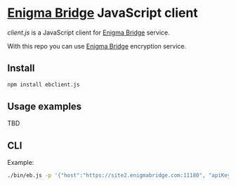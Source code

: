 # [Enigma Bridge] JavaScript client

*client.js* is a JavaScript client for [Enigma Bridge] service.

With this repo you can use [Enigma Bridge] encryption service.

## Install
```sh
npm install ebclient.js
```

## Usage examples
TBD

## CLI
Example:

```sh
./bin/eb.js -p '{"host":"https://site2.enigmabridge.com:11180", "apiKey": "TEST_API", "uoId": "ee01", "aesKey":"e134567890123456789012345678901234567890123456789012345678901234", "macKey":"e224262820223456789012345678901234567890123456789012345678901234", "input":"6bc1bee22e409f96e93d7e117393172a"}'
```

[Enigma Bridge]: https://www.enigmabridge.com
